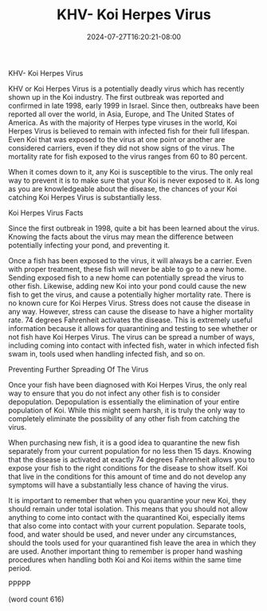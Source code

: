 ﻿---
title: "KHV- Koi Herpes Virus"
date: 2024-07-27T16:20:21-08:00
description: "Koi txt Tips for Web Success"
featured_image: "/images/Koi txt.jpg"
tags: ["Koi txt"]
---

KHV- Koi Herpes Virus

KHV or Koi Herpes Virus is a potentially deadly virus which has recently shown up in the Koi industry. The first outbreak was reported and confirmed in late 1998, early 1999 in Israel. Since then, outbreaks have been reported all over the world, in  Asia, Europe, and The United States of America. As with the majority of Herpes type viruses in the world, Koi Herpes Virus is believed to remain with infected fish for their full lifespan. Even Koi that was exposed to the virus at one point or another are considered carriers, even if they did not show signs of the virus. The mortality rate for fish exposed to the virus ranges from 60 to 80 percent.

When it comes down to it, any Koi is susceptible to the virus. The only real way to prevent it is to make sure that your Koi is never exposed to it. As long as you are knowledgeable about the disease, the chances of your Koi catching Koi Herpes Virus is substantially less.

Koi Herpes Virus Facts

Since the first outbreak in 1998, quite a bit has been learned about the virus. Knowing the facts about the virus may mean the difference between potentially infecting your pond, and preventing it.

Once a fish has been exposed to the virus, it will always be a carrier. Even with proper treatment, these fish will never be able to go to a new home. Sending exposed fish to a new home can potentially spread the virus to other fish. Likewise, adding new Koi into your pond could cause the new fish to get the virus, and cause a potentially higher mortality rate. 
There is no known cure for Koi Herpes Virus.
Stress does not cause the disease in any way. However, stress can cause the disease to have a higher mortality rate.
74 degrees Fahrenheit activates the disease. This is extremely useful information because it allows for quarantining and testing to see whether or not fish have Koi Herpes Virus.
The virus can be spread a number of ways, including coming into contact with infected fish, water in which infected fish swam in, tools used when handling infected fish, and so on.

Preventing Further Spreading Of The Virus

Once your fish have been diagnosed with Koi Herpes Virus, the only real way to ensure that you do not infect any other fish is to consider depopulation. Depopulation is essentially the elimination of your entire population of Koi. While this might seem harsh, it is truly the only way to completely eliminate the possibility of any other fish from catching the virus.

When purchasing new fish, it is a good idea to quarantine the new fish separately from your current population for no less then 15 days. Knowing that the disease is activated at exactly 74 degrees Fahrenheit allows you to expose your fish to the right conditions for the disease to show itself. Koi that live in the conditions for this amount of time and do not develop any symptoms will have a substantially less chance of having the virus.

It is important to remember that when you quarantine your new Koi, they should remain under total isolation. This means that you should not allow anything to come into contact with the quarantined Koi, especially items that also come into contact with your current population. Separate tools, food, and water should be used, and never under any circumstances, should the tools used for your quarantined fish leave the area in which they are used. Another important thing to remember is proper hand washing procedures when handling both Koi and Koi items within the same time period.

PPPPP

(word count 616)    



